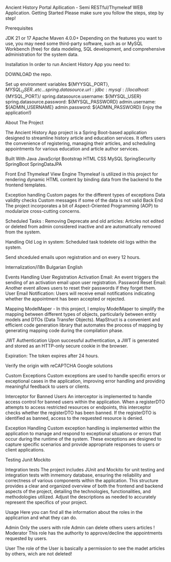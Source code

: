 Ancient History Portal Apllication - Semi RESTful/Thymeleaf WEB Application.
Getting Started
Please make sure you follow the steps, step by step!

Prerequisites

JDK 21 or 17
Apache Maven 4.0.0+
Depending on the features you want to use, you may need some third-party software, such as 
or MySQL Workbench (free) for data modeling, SQL development, and comprehensive administration for the system data.

Installation
In order to run Ancient History App you need to:

DOWNLOAD the repo.

Set up environment variables ${MYYSQL_PORT}, ${MYSQL_USER}.. etc...
spring.datasource.url: jdbc:mysql://localhost:${MYSQL_PORT}/
spring.datasource.username: ${MYSQL_USER}
spring.datasource.password: ${MYSQL_PASSWORD}
admin.username: ${ADMIN_USERNAME}
admin.password: ${ADMIN_PASSWORD}
Enjoy the application!)

About The Project

The Ancient History App  project is a Spring Boot-based application designed to streamline history article and education services. 
It offers users the convenience of registering, managing their articles, and scheduling appointments for various education and article author services.

Built With
Java
JavaScript
Bootstrap
HTML
CSS
MySQL
SpringSecurity
SpringBoot
SpringDataJPA

Front End
Thymeleaf View Engine Thymeleaf is utilized in this project for rendering dynamic HTML content by binding data from the backend to the frontend templates.

 Exception handling
 Custom pages for the different types of exceptions
 Data validity checks
 Custom messages if some of the data is not valid
Back End
The project incorporates a bit of Aspect-Oriented Programming (AOP) to modularize cross-cutting concerns.

Scheduled Tasks :
Removing Deprecate and old articles: Articles not edited or deleted from admin considered inactive and are automatically removed from the system.

Handling Old Log in system: Scheduled task todelete old logs within the system.

Send shceduled emails upon registration and on every 12 hours.


Internalization/i18n
Bulgarian
English

Events Handling
User Registration Activation Email: An event triggers the sending of an activation email upon user registration.
Password Reset Email: Another event allows users to reset their passwords if they forget them.
User Email Notification: Users will receive email notifications indicating whether the appointment has been accepted or rejected.

Mapping
ModelMaper - In this project, I employ ModelMaper to simplify the mapping between different types of objects, particularly between entity models and DTOs (Data Transfer Objects). MapStruct is a convenient and efficient code generation library that automates the process of mapping by generating mapping code during the compilation phase.

JWT Authentication
Upon successful authentication, a JWT is generated and stored as an HTTP-only secure cookie in the browser.

 Expiration: The token expires after 24 hours.

 Verify the origin with reCAPTCHA Google solutions

Custom Exceptions
Custom exceptions are used to handle specific errors or exceptional cases in the application, improving error handling and providing meaningful feedback to users or clients.

Interceptor for Banned Users
An interceptor is implemented to handle access control for banned users within the application. When a registerDTO attempts to access restricted resources or endpoints, this interceptor checks whether the registerDTO has been banned. If the registerDTO is identified as banned, access to the requested resource is denied.

Exception Handling
Custom exception handling is implemented within the application to manage and respond to exceptional situations or errors that occur during the runtime of the system. These exceptions are designed to capture specific scenarios and provide appropriate responses to users or client applications.

Testing
 Junit
 Mockito
 
 Integration tests
The project includes JUnit and Mockito for unit testing and integration tests with inmemory database, ensuring the reliability and correctness of various components within the application. This structure provides a clear and organized overview of both the frontend and backend aspects of the project, detailing the technologies, functionalities, and methodologies utilized. Adjust the descriptions as needed to accurately represent the specifics of your project.

 Usage
Here you can find all the information about the roles in the applicaтion and what they can do.

Admin
Only the users with role Admin can delete others users articles !
Moderator
This role has the authority to approve/decline the appointments requested by users.

User
The role of the User is basically a permission to see the madet articles by others, wich are not deleted!






